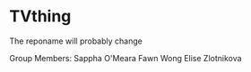 TVthing
=======

The reponame will probably change

Group Members:
      Sappha O'Meara
      Fawn Wong
      Elise Zlotnikova